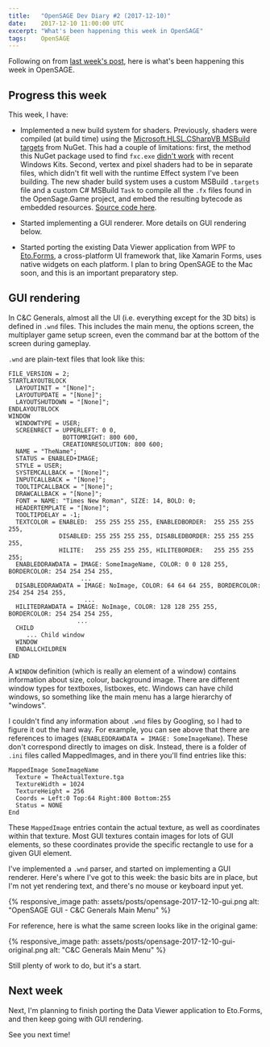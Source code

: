 ```yaml
---
title:   "OpenSAGE Dev Diary #2 (2017-12-10)"
date:    2017-12-10 11:00:00 UTC
excerpt: "What's been happening this week in OpenSAGE"
tags:    OpenSAGE
---
```


Following on from [last week's post](/blog/archive/2017/12/03/opensage-dev-diary-2017-12-03), here is what's been happening this week in OpenSAGE.

## Progress this week

This week, I have:

* Implemented a new build system for shaders. Previously, shaders were compiled (at build time) using the [Microsoft.HLSL.CSharpVB MSBuild targets](https://www.nuget.org/packages/Microsoft.HLSL.CSharpVB/) from NuGet. This had a couple of limitations: first, the method this NuGet package used to find `fxc.exe` [didn't work](https://github.com/OpenSAGE/OpenSAGE/issues/8) with recent Windows Kits. Second, vertex and pixel shaders had to be in separate files, which didn't fit well with the runtime Effect system I've been building. The new shader build system uses a custom MSBuild `.targets` file and a custom C# MSBuild `Task` to compile all the `.fx` files found in the OpenSage.Game project, and embed the resulting bytecode as embedded resources. [Source code here](https://github.com/OpenSAGE/OpenSAGE/tree/master/build).

* Started implementing a GUI renderer. More details on GUI rendering below.

* Started porting the existing Data Viewer application from WPF to [Eto.Forms](https://github.com/picoe/Eto), a cross-platform UI framework that, like Xamarin Forms, uses native widgets on each platform. I plan to bring OpenSAGE to the Mac soon, and this is an important preparatory step.

## GUI rendering

In C&C Generals, almost all the UI (i.e. everything except for the 3D bits) is defined in `.wnd` files. This includes the main menu, the options screen, the multiplayer game setup screen, even the command bar at the bottom of the screen during gameplay.

 `.wnd` are plain-text files that look like this:

```
FILE_VERSION = 2;
STARTLAYOUTBLOCK
  LAYOUTINIT = "[None]";
  LAYOUTUPDATE = "[None]";
  LAYOUTSHUTDOWN = "[None]";
ENDLAYOUTBLOCK
WINDOW
  WINDOWTYPE = USER;
  SCREENRECT = UPPERLEFT: 0 0,
               BOTTOMRIGHT: 800 600,
               CREATIONRESOLUTION: 800 600;
  NAME = "TheName";
  STATUS = ENABLED+IMAGE;
  STYLE = USER;
  SYSTEMCALLBACK = "[None]";
  INPUTCALLBACK = "[None]";
  TOOLTIPCALLBACK = "[None]";
  DRAWCALLBACK = "[None]";
  FONT = NAME: "Times New Roman", SIZE: 14, BOLD: 0;
  HEADERTEMPLATE = "[None]";
  TOOLTIPDELAY = -1;
  TEXTCOLOR = ENABLED:  255 255 255 255, ENABLEDBORDER:  255 255 255 255,
              DISABLED: 255 255 255 255, DISABLEDBORDER: 255 255 255 255,
              HILITE:   255 255 255 255, HILITEBORDER:   255 255 255 255;
  ENABLEDDRAWDATA = IMAGE: SomeImageName, COLOR: 0 0 128 255, BORDERCOLOR: 254 254 254 255,
                    ...
  DISABLEDDRAWDATA = IMAGE: NoImage, COLOR: 64 64 64 255, BORDERCOLOR: 254 254 254 255,
                     ...
  HILITEDRAWDATA = IMAGE: NoImage, COLOR: 128 128 255 255, BORDERCOLOR: 254 254 254 255,
                   ...
  CHILD
     ... Child window
  WINDOW
  ENDALLCHILDREN
END
```

A `WINDOW` definition (which is really an element of a window) contains information about size, colour, background image.
There are different window types for textboxes, listboxes, etc. Windows can have child windows, so something like the main menu
has a large hierarchy of "windows".

I couldn't find any information about `.wnd` files by Googling, so I had to figure it out the hard way. For example, you can see above that there are references to images (`ENABLEDDRAWDATA = IMAGE: SomeImageName`). These don't correspond directly to images on disk. Instead, there is a folder of `.ini` files called MappedImages, and in there you'll find entries like this:

```
MappedImage SomeImageName
  Texture = TheActualTexture.tga
  TextureWidth = 1024
  TextureHeight = 256
  Coords = Left:0 Top:64 Right:800 Bottom:255
  Status = NONE
End
```

These `MappedImage` entries contain the actual texture, as well as coordinates within that texture. Most GUI textures contain images for lots of GUI elements, so these coordinates provide the specific rectangle to use for a given GUI element.

I've implemented a `.wnd` parser, and started on implementing a GUI renderer. Here's where I've got to this week: the basic bits are in place, but I'm not yet rendering text, and there's no mouse or keyboard input yet.

{% responsive_image path: assets/posts/opensage-2017-12-10-gui.png alt: "OpenSAGE GUI - C&C Generals Main Menu" %}

For reference, here is what the same screen looks like in the original game:

{% responsive_image path: assets/posts/opensage-2017-12-10-gui-original.png alt: "C&C Generals Main Menu" %}

Still plenty of work to do, but it's a start.

## Next week

Next, I'm planning to finish porting the Data Viewer application to Eto.Forms, and then keep going with GUI rendering.

See you next time!